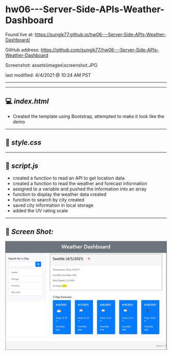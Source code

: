 # hw06---Server-Side-APIs-Weather-Dashboard
Found live at: https://sungjk77.github.io/hw06---Server-Side-APIs-Weather-Dashboard/

GitHub address: https://github.com/sungjk77/hw06---Server-Side-APIs-Weather-Dashboard

Screenshot: assets\images\screenshot.JPG

last modified: 4/4/2021 @ 10:24 AM PST

------------

------------
## 💻 _**index.html**_
- Created the template using Bootstrap, attempted to make it look like the demo

------------
## 🎨 _**style.css**_


------------
## 📝 _**script.js**_
- created a function to read an API to get location data
- created a function to read the weather and forecast information
- assigned to a variable and pushed the information into an array
- function to display the weather data created
- function to search by city created
- saved city information in local storage
- added the UV rating scale

------------
## 📸 _**Screen Shot:**_
![alt text](https://raw.githubusercontent.com/sungjk77/hw06---Server-Side-APIs-Weather-Dashboard/main/assets/images/screenshot.JPG)

